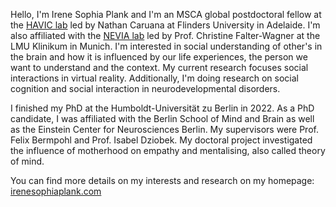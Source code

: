 Hello, I'm Irene Sophia Plank and I'm an MSCA global postdoctoral fellow at the [HAVIC lab](https://nathancaruana.weebly.com/) led by Nathan Caruana at Flinders University in Adelaide. I'm also affiliated with the [NEVIA lab](https://nevialab.com/en/) led by Prof. Christine Falter-Wagner at the LMU Klinikum in Munich. I'm interested in social understanding of other's in the brain and how it is influenced by our life experiences, the person we want to understand and the context. My current research focuses social interactions in virtual reality. Additionally, I'm doing research on social cognition and social interaction in neurodevelopmental disorders. 
 
I finished my PhD at the Humboldt-Universität zu Berlin in 2022. As a PhD candidate, I was affiliated with the Berlin School of Mind and Brain as well as the Einstein Center for Neurosciences Berlin. My supervisors were Prof. Felix Bermpohl and Prof. Isabel Dziobek. My doctoral project investigated the influence of motherhood on empathy and mentalising, also called theory of mind.

You can find more details on my interests and research on my homepage: [irenesophiaplank.com](https://plankirenesophia.wixsite.com/website)

<!---
IreneSophia/IreneSophia is a ✨ special ✨ repository because its `README.md` (this file) appears on your GitHub profile.
You can click the Preview link to take a look at your changes.
--->
